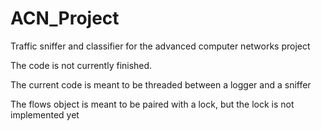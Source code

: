 # ACN_Project
Traffic sniffer and classifier for the advanced computer networks project

The code is not currently finished. 

The current code is meant to be threaded between a logger and a sniffer

The flows object is meant to be paired with a lock, but the lock is not implemented yet
